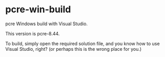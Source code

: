 # pcre-win-build

pcre Windows build with Visual Studio.

This version is pcre-8.44.

To build, simply open the required solution file, and
you know how to use Visual Studio, right?
(or perhaps this is the wrong place for you.)
